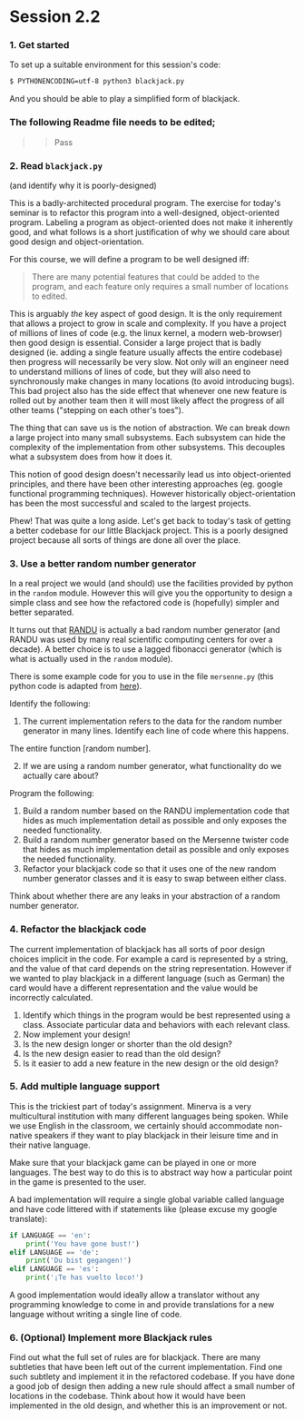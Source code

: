 # Session 2.2

### 1. Get started
To set up a suitable environment for this session's code:
```bash
$ PYTHONENCODING=utf-8 python3 blackjack.py
```
And you should be able to play a simplified form of blackjack.

### The following Readme file needs to be edited; 
>> Pass

### 2. Read `blackjack.py`
(and identify why it is poorly-designed)

This is a badly-architected procedural program. The exercise for today's seminar is to refactor this program into a well-designed, object-oriented program.  Labeling a program as object-oriented does not make it inherently good, and what follows is a short justification of why we should care about good design and object-orientation.

For this course, we will define a program to be well designed iff:
>There are many potential features that could be added to the program, and each feature only requires a small number of locations to edited.

This is arguably *the* key aspect of good design.  It is the only requirement that allows a project to grow in scale and complexity.  If you have a project of millions of lines of code (e.g. the linux kernel, a modern web-browser) then good design is essential.  Consider a large project that is badly designed (ie. adding a single feature usually affects the entire codebase) then progress will necessarily be very slow.  Not only will an engineer need to understand millions of lines of code, but they will also need to synchronously make changes in many locations (to avoid introducing bugs).  This bad project also has the side effect that whenever one new feature is rolled out by another team then it will most likely affect the progress of all other teams ("stepping on each other's toes").

The thing that can save us is the notion of abstraction.  We can break down a large project into many small subsystems.  Each subsystem can hide the complexity of the implementation from other subsystems. This decouples what a subsystem does from how it does it.  

This notion of good design doesn't necessarily lead us into object-oriented principles, and there have been other interesting approaches (eg. google functional programming techniques).  However historically object-orientation has been the most successful and scaled to the largest projects.

Phew! That was quite a long aside.  Let's get back to today's task of getting a better codebase for our little Blackjack project.  This is a poorly designed project because all sorts of things are done all over the place.

### 3. Use a better random number generator

In a real project we would (and should) use the facilities provided by python in the `random` module. However this will give you the opportunity to design a simple class and see how the refactored code is (hopefully) simpler and better separated.

It turns out that [RANDU](https://en.wikipedia.org/wiki/RANDU) is actually a bad random number generator (and RANDU was used by many real scientific computing centers for over a decade).  A better choice is to use a lagged fibonacci generator (which is what is actually used in the `random` module).

There is some example code for you to use in the file `mersenne.py` (this python code is adapted from
[here](http://code.activestate.com/recipes/578056-mersenne-twister/)).

Identify the following:
1. The current implementation refers to the data for the random number generator in many lines.  Identify each line of code where this happens.

The entire function [random number].

2. If we are using a random number generator, what functionality do we actually care about?

Program the following:
1. Build a random number based on the RANDU implementation code that hides as much implementation detail as possible and only exposes the needed functionality.
2. Build a random number generator based on the Mersenne twister code that hides as much implementation detail as possible and only exposes the needed functionality.
3. Refactor your blackjack code so that it uses one of the new random number generator classes and it is easy to swap between either class.

Think about whether there are any leaks in your abstraction of a random number generator.

### 4. Refactor the blackjack code
The current implementation of blackjack has all sorts of poor design choices implicit in the code.  For example a card is represented by a string, and the value of that card depends on the string representation.  However if we wanted to play blackjack in a different language (such as German) the card would have a different representation and the value would be incorrectly calculated.
1. Identify which things in the program would be best represented using a class.  Associate particular data and behaviors with each relevant class.
2. Now implement your design!
3. Is the new design longer or shorter than the old design?
4. Is the new design easier to read than the old design?
5. Is it easier to add a new feature in the new design or the old design?


### 5. Add multiple language support
This is the trickiest part of today's assignment.  Minerva is a very multicultural institution with many different languages being spoken.  While we use English in the classroom, we certainly should accommodate non-native speakers if they want to play blackjack in their leisure time and in their native language.

Make sure that your blackjack game can be played in one or more languages.  The best way to do this is to abstract way how a particular point in the game is presented to the user.

A bad implementation will require a single global variable called language and have code littered with if statements like (please excuse my google translate):

```python
if LANGUAGE == 'en':
    print('You have gone bust!')
elif LANGUAGE == 'de':
    print('Du bist gegangen!')
elif LANGUAGE == 'es':
    print('¡Te has vuelto loco!')
```

A good implementation would ideally allow a translator without any programming knowledge to come in and provide translations for a new language without writing a single line of code.

### 6. (Optional) Implement more Blackjack rules

Find out what the full set of rules are for blackjack.  There are many subtleties that have been left out of the current implementation.  Find one such subtlety and implement it in the refactored codebase.  If you have done a good job of design then adding a new rule should affect a small number of locations in the codebase.  Think about how it would have been implemented in the old design, and whether this is an improvement or not.
